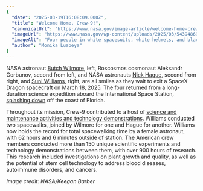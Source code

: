 ```yaml
---
{
  "date": "2025-03-19T16:08:09.000Z",
  "title": "Welcome Home, Crew-9!",
  "canonicalUrl": "https://www.nasa.gov/image-article/welcome-home-crew-9/",
  "imageUrl": "https://www.nasa.gov/wp-content/uploads/2025/03/54394869292-ab31f980f5-o.jpg",
  "imageAlt": "Four people in white spacesuits, white helmets, and black boots give a thumbs up from inside a SpaceX Dragon spacecraft.",
  "author": "Monika Luabeya"
}
---
```


NASA astronaut [Butch Wilmore](https://www.nasa.gov/people/barry-butch-e-wilmore/), left, Roscosmos cosmonaut Aleksandr Gorbunov, second from left, and NASA astronauts [Nick Hague](https://www.nasa.gov/people/nick-hague/), second from right, and [Suni Williams](https://www.nasa.gov/people/sunita-l-williams/), right, are all smiles as they wait to exit a SpaceX Dragon spacecraft on March 18, 2025. The four [returned](https://www.nasa.gov/news-release/welcome-home-nasas-spacex-crew-9-back-on-earth-after-science-mission/) from a long-duration science expedition aboard the International Space Station, [splashing down](https://www.youtube.com/shorts/SuACiCr_69g) off the coast of Florida.

Throughout its mission, Crew-9 contributed to a host of [science and maintenance activities and technology demonstrations](https://www.nasa.gov/missions/station/iss-research/nasas-spacex-crew-9-scientific-mission-on-space-station-concludes/). Williams conducted two spacewalks, joined by Wilmore for one and Hague for another. Williams now holds the record for total spacewalking time by a female astronaut, with 62 hours and 6 minutes outside of station. The American crew members conducted more than 150 unique scientific experiments and technology demonstrations between them, with over 900 hours of research. This research included investigations on plant growth and quality, as well as the potential of stem cell technology to address blood diseases, autoimmune disorders, and cancers.

_Image credit: NASA/Keegan Barber_
